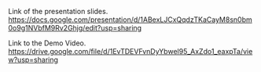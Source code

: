 Link of the presentation slides.
https://docs.google.com/presentation/d/1ABexLJCxQqdzTKaCayM8sn0bm0o9g1NVbfM9Rv2Ghjg/edit?usp=sharing

Link to the Demo Video.
https://drive.google.com/file/d/1EvTDEVFvnDyYbwel95_AxZdo1_eaxpTa/view?usp=sharing